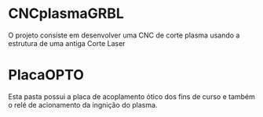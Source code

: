 # CNCplasmaGRBL
 O projeto consiste em desenvolver uma CNC de corte plasma usando a estrutura de uma antiga Corte Laser
 
 # PlacaOPTO
 Esta pasta possui a placa de acoplamento ótico dos fins de curso e também o relé de acionamento da ingnição do plasma.
